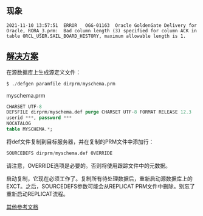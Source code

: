 ## 现象

```
2021-11-10 13:57:51  ERROR   OGG-01163  Oracle GoldenGate Delivery for Oracle, RORA_3.prm:  Bad column length (3) specified for column ACK in table ORCL_USER.SAIL_BOARD_HISTORY, maximum allowable length is 1.
```



## [解决方案](https://stackoverflow.com/questions/58214286/how-to-fix-ogg-01163-in-oracle-goldengate)

在源数据库上生成源定义文件：

```sql
$ ./defgen paramfile dirprm/myschema.prm
```

myschema.prm

```sql
CHARSET UTF-8
DEFSFILE dirprm/myschema.def purge CHARSET UTF-8 FORMAT RELEASE 12.3
userid ***, password ***
NOCATALOG
table MYSCHEMA.*;
```

将def文件复制到目标服务器，并在复制的PRM文件中添加行：

```sql
SOURCEDEFS dirprm/myschema.def OVERRIDE
```

请注意，OVERRIDE选项是必要的。否则将使用跟踪文件中的元数据。

启动复制，它现在必须工作了。复制所有待处理数据后，重新启动源数据库上的EXCT。之后，SOURCEDEFS参数可能会从REPLICAT PRM文件中删除。别忘了重新启动REPLICAT流程。

[其他参考文档](https://blog.csdn.net/woailyoo0000/article/details/109232093)